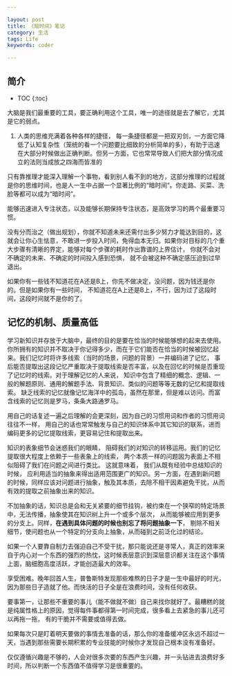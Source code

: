 ```yaml
---

layout: post
title: 《暗时间》笔记
category: 生活
tags: Life
keywords: coder

---
```


## 简介

* TOC
{:toc}

大脑是我们最重要的工具，要正确利用这个工具，唯一的途径就是去了解它，尤其是它的弱点。

1. 人类的思维充满着各种各样的捷径， 每一条捷径都是一把双刃剑，一方面它降低了认知复杂性（笼统的看一个问题要比细致的分析简单的多），有助于迅速在大部分时候做出正确判断。但另一方面，它也常常导致人们把大部分情况成立的法则当成放之四海而皆准的

只有靠推理才能深入理解一个事物，看到别人看不到的地方，这部分推理的过程就是你的思维时间，也是人一生中占据一个显著比例的“暗时间”。你走路、买菜、洗脸等都可以成为“暗时间”。

能够迅速进入专注状态，以及能够长期保持专注状态，是高效学习的两个最重要习惯。

没有分而治之（做出规划），你就不知道未来还需付出多少努力才能达到目的，这就会让你心生怯意，不敢进一步投入时间，免得血本无归。如果你对目标的几个重大步骤有清晰的界定，能够对每个步骤的耗时作出靠谱的上界估计， 你就不会对不确定的未来、不确定的时间投入感到恐惧， 就不会被这种不确定感压迫到过早退出。

如果你有一些钱不知道花在A还是B上，你先不做决定，没问题，因为钱还是你的。但是如果你有一些时间， 不知道花在A上还是B上，不行，因为过了这段时间，这段时间就不是你的了。

## 记忆的机制、质量高低

学习新知识并存放于大脑中，最终的目的是要在恰当的时候能够想的起来去使用。你所拥有的知识并不取决于你记得多少，而在于它们能否在恰当的时候被回忆起来。我们记忆时将许多线索（当时的场景，问题的背景）一并编码进了记忆， 事后能否提取出这段记忆严重取决于提取线索是否丰富，以及在回忆的时候是否重现了记忆时的线索。对于理解记忆的人来说， 知识中包含了精细的概念、逻辑、一般的解题原则、通用的解题手法、背景知识、类似的问题等等无数的记忆和提取线索。 缺乏线索的记忆就像记忆海洋中的孤岛，虽然在那里，但是难以访问。而富含线索的记忆则是罗马，条条大路通罗马。

用自己的话复述一遍之后理解的会更深刻，因为自己的习惯用词和作者的习惯用词往往不一样， 用自己的话也常常触发与自己的知识体系中其它知识的联系，进而编码更多的记忆提取线索，更容易记住和提取出来。

知识的表象细节会迷惑我们的眼睛， 阻碍我们的对知识的转移运用。我们的记忆提取很大程度上依赖于一些表象上的线索， 两个本质一样的问题因为表面上不相似阻碍了我们在问题之间进行类比。 这就意味着， 我们从既有经验中总结知识的时候， 应利用适当的抽象来得出适用范围更广的知识。另一方面，在遇到新问题的时候，同样应该对问题进行抽象，触及其本质，去除不相干因素避免干扰，从而有效的提取之前抽象出来的知识。 

不加抽象的话，知识总是会和无关紧要的细节挂钩，被约束在一个狭窄的特定场景中，无法传播，抽象使其在知识树上升一个或多个层次， 从而能够被应用到更多的分支上。同样，**在遇到具体问题的时候也别忘了将问题抽象一下**， 剔除不相关细节，使问题也从一个特定的分支向上抽象，从而碰到之前泛化过的结论。 


如果一个人要靠自制力去强迫自己不受干扰，那只能说还是寻常人，真正的效率来自于内心对一个东西的强烈的热忱，这时候表层意识到深层意识都关注在这个事情上面，脑细胞高度活跃，才能创造最大的效率。

享受困难。晚年回首人生，普鲁斯特发现那些难熬的日子才是一生中最好的时光，因为那些日子造就了他。而快活的日子全是在浪费时间，没有任何收获。

要事第一，让那些不重要的事儿（能不做就不做）自己来找你就好了。最糟糕的就是纯属性格上的原因，觉得每件事都得第一时间完成，很多看上去紧急的事儿还可以再拖一拖， 有的干脆并不需要或值得去做。

如果每次只是盯着明天要做的事情去准备的话，那么你的准备缓冲区永远不超过一天，当遇到那些需要长期积累的专业技能的时候你才发现自己根本没有准备好。 

仅仅遵循兴趣是不够的，人会对很多次要的东西产生兴趣，并一头钻进去浪费好多时间，所以判断一个东西值不值得学习是很重要的。